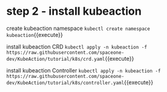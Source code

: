 
# step 2 - install kubeaction

create kubeaction namespace
`kubectl create namespace kubeaction`{{execute}}

install kubeaction CRD 
`kubectl apply -n kubeaction -f https://raw.githubusercontent.com/spaceone-dev/KubeAction/tutorial/k8s/crd.yaml`{{execute}}

install kubeaction Controller
`kubectl apply -n kubeaction -f https://raw.githubusercontent.com/spaceone-dev/KubeAction/tutorial/k8s/controller.yaml`{{execute}}


